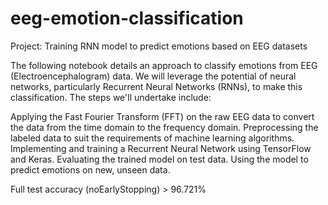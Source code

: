 # eeg-emotion-classification

Project: Training RNN model to predict emotions based on EEG datasets

The following notebook details an approach to classify emotions from EEG (Electroencephalogram) data. We will leverage the potential of neural networks, particularly Recurrent Neural Networks (RNNs), to make this classification. The steps we'll undertake include:

Applying the Fast Fourier Transform (FFT) on the raw EEG data to convert the data from the time domain to the frequency domain.
Preprocessing the labeled data to suit the requirements of machine learning algorithms.
Implementing and training a Recurrent Neural Network using TensorFlow and Keras.
Evaluating the trained model on test data.
Using the model to predict emotions on new, unseen data.

Full test accuracy (noEarlyStopping) > 96.721%
